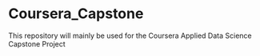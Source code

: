 # Coursera_Capstone
This repository will mainly be used for the Coursera Applied Data Science Capstone Project 
